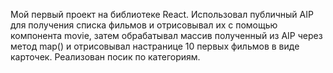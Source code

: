 Мой первый проект на библиотеке React.
Использовал публичный AIP для получения списка фильмов и отрисовывал их с помощью компонента movie, затем обрабатывал массив полученный из AIP через метод map() и отрисовывал настранице 10 первых фильмов в виде карточек.
Реализован посик по категориям.
